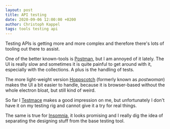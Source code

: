 ```yaml
---
layout: post
title: API testing
date: 2020-09-06 12:00:00 +0200
author: Christoph Kappel
tags: tools testing api
---
```

Testing APIs is getting more and more complex and therefore there's lots of tooling out there to
assist.

One of the better known-tools is [Postman][1], but I am annoyed of it lately.
The UI is really slow and sometimes it is quite painful to get around with it, especially with the
collections. A plus is the handling of tests.

The more light-weight version [Hoppscotch][2] (formerly known as *postwoman*) makes the UI a bit
easier to handle, because it is browser-based without the whole electron bloat, but still kind of
weird.

So far I [Testmace][3] makes a good impression on me, but unfortunately I don't have it on my
testing rig and cannot give it a try for real things.

The same is true for [Insomnia][4], it looks promising and I really dig the idea of separating the
designing stuff from the base testing tool.

[1]: https://www.postman.com/
[2]: https://hoppscotch.io/
[3]: https://testmace.com/
[4]: https://insomnia.rest/